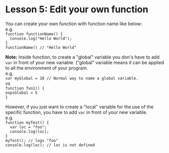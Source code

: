 # Lesson 5: Edit your own function
You can create your own function with function name like below:<br/>
e.g.<br/>
`function functionName() {`<br/>
`  console.log("Hello World");`<br/>
`}`<br/>
`functionName() // "Hello World"`<br/>

**Note:**
Inside function, to create a "global" variable you don's have to add `var` in front of your new variable. ("global" variable means it can be applied to all the environment of your program. <br/>
e.g.<br/>
`var myGlobal = 10 // Normal way to name a global variable.`<br/>
vs<br/>
`function fun1() {` <br/>
  `oopsGlobal = 5`<br/>
`}`<br/>

However, if you just want to create a "local" variable for the use of the specific function, you have to add `var` in front of your new variable.<br/>
e.g.<br/>
`function myTest() {`<br/>
`  var loc = "foo";`<br/>
`  console.log(loc);`<br/>
`}`<br/>
`myTest(); // logs "foo"`<br/>
`console.log(loc); // loc is not defined`<br/>
